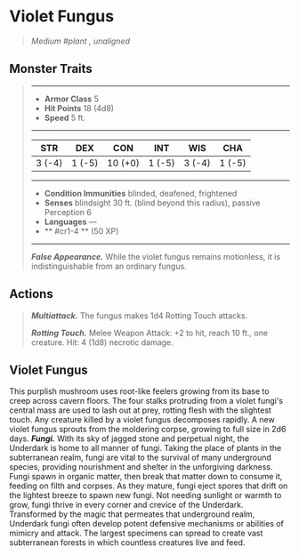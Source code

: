 # Violet Fungus
>*Medium #plant , unaligned*
## Monster Traits
>___
>- **Armor Class** 5
>- **Hit Points** 18 (4d8)
>- **Speed** 5 ft.
>___
>|STR|DEX|CON|INT|WIS|CHA|
>|:---:|:---:|:---:|:---:|:---:|:---:|
>|3 (-4)|1 (-5)|10 (+0)|1 (-5)|3 (-4)|1 (-5)|
>___
>- **Condition Immunities** blinded, deafened, frightened
>- **Senses** blindsight 30 ft. (blind beyond this radius), passive Perception 6
>- **Languages** —
>- ** #cr1-4 ** (50 XP)
>___
>***False Appearance.*** While the violet fungus remains motionless, it is indistinguishable from an ordinary fungus.  
>
## Actions
>***Multiattack.*** The fungus makes 1d4 Rotting Touch attacks.  
>
>***Rotting Touch.*** Melee Weapon Attack: +2 to hit, reach 10 ft., one creature. Hit: 4 (1d8) necrotic damage.
## Violet Fungus
This purplish mushroom uses root-like feelers growing from its base to creep across cavern floors. The four stalks protruding from a violet fungi's central mass are used to lash out at prey, rotting flesh with the slightest touch. Any creature killed by a violet fungus decomposes rapidly. A new violet fungus sprouts from the moldering corpse, growing to full size in 2d6 days.
***Fungi.*** With its sky of jagged stone and perpetual night, the Underdark is home to all manner of fungi. Taking the place of plants in the subterranean realm, fungi are vital to the survival of many underground species, providing nourishment and shelter in the unforgiving darkness.
Fungi spawn in organic matter, then break that matter down to consume it, feeding on filth and corpses. As they mature, fungi eject spores that drift on the lightest breeze to spawn new fungi.
Not needing sunlight or warmth to grow, fungi thrive in every corner and crevice of the Underdark. Transformed by the magic that permeates that underground realm, Underdark fungi often develop potent defensive mechanisms or abilities of mimicry and attack. The largest specimens can spread to create vast subterranean forests in which countless creatures live and feed.
